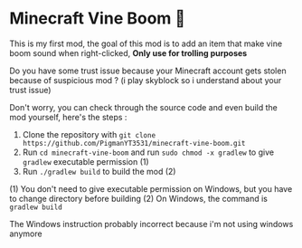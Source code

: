 # Minecraft Vine Boom 🗿

This is my first mod, the goal of this mod is to add an item that make vine boom sound when right-clicked,
**Only use for trolling purposes**



Do you have some trust issue because your Minecraft account gets stolen because of suspicious mod ?
(i play skyblock so i understand about your trust issue)

Don't worry, you can check through the source code and even build the mod yourself, here's the steps :
1. Clone the repository with `git clone https://github.com/PigmanYT3531/minecraft-vine-boom.git`
2. Run `cd minecraft-vine-boom` and run `sudo chmod -x gradlew` to give `gradlew` executable permission (1)
3. Run `./gradlew build` to build the mod (2)

(1) You don't need to give executable permission on Windows, but you have to change directory before building
(2) On Windows, the command is `gradlew build`

The Windows instruction probably incorrect because i'm not using windows anymore
